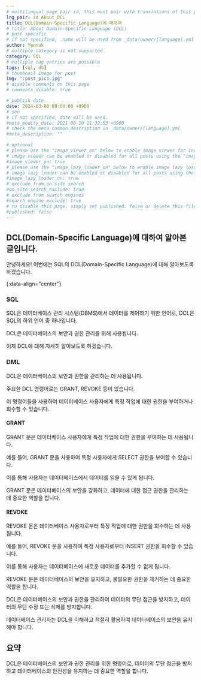 ```yaml
---
# multilingual page pair id, this must pair with translations of this page. (This name must be unique)
lng_pair: id_About_DCL
title: DCL(Domain-Specific Language)에 대하여
# title: About Domain-Specific Language (DCL)
# post specific
# if not specified, .name will be used from _data/owner/[language].yml
author: Yeonuk
# multiple category is not supported
category: SQL
# multiple tag entries are possible
tags: [sql, db]
# thumbnail image for post
img: ":post_pic1.jpg"
# disable comments on this page
# comments_disable: true

# publish date
date: 2024-03-08 09:00:00 +0900
# seo
# if not specified, date will be used.
#meta_modify_date: 2021-08-10 11:32:53 +0900
# check the meta_common_description in _data/owner/[language].yml
#meta_description: ""

# optional
# please use the "image_viewer_on" below to enable image viewer for individual pages or posts (_posts/ or [language]/_posts folders).
# image viewer can be enabled or disabled for all posts using the "image_viewer_posts: true" setting in _data/conf/main.yml.
#image_viewer_on: true
# please use the "image_lazy_loader_on" below to enable image lazy loader for individual pages or posts (_posts/ or [language]/_posts folders).
# image lazy loader can be enabled or disabled for all posts using the "image_lazy_loader_posts: true" setting in _data/conf/main.yml.
#image_lazy_loader_on: true
# exclude from on site search
#on_site_search_exclude: true
# exclude from search engines
#search_engine_exclude: true
# to disable this page, simply set published: false or delete this file
#published: false
---
```


<!-- outline-start -->

## DCL(Domain-Specific Language)에 대하여 알아본 글입니다.

안녕하세요! 이번에는 SQL의 DCL(Domain-Specific Language)에 대해 알아보도록 하겠습니다.

{:data-align="center"}

<!-- outline-end -->

### SQL

SQL은 데이터베이스 관리 시스템(DBMS)에서 데이터를 제어하기 위한 언어로, DCL은 SQL의 하위 언어 중 하나입니다.

DCL은 데이터베이스의 보안과 권한 관리를 위해 사용됩니다.

이제 DCL에 대해 자세히 알아보도록 하겠습니다.

### DML

DCL은 데이터베이스의 보안과 권한을 관리하는 데 사용됩니다.

주요한 DCL 명령어로는 GRANT, REVOKE 등이 있습니다.

이 명령어들을 사용하여 데이터베이스 사용자에게 특정 작업에 대한 권한을 부여하거나 회수할 수 있습니다.

#### GRANT

GRANT 문은 데이터베이스 사용자에게 특정 작업에 대한 권한을 부여하는 데 사용됩니다.

예를 들어, GRANT 문을 사용하여 특정 사용자에게 SELECT 권한을 부여할 수 있습니다.

이를 통해 사용자는 데이터베이스에서 데이터를 읽을 수 있게 됩니다.

GRANT 문은 데이터베이스의 보안을 강화하고, 데이터에 대한 접근 권한을 관리하는 데 중요한 역할을 합니다.

#### REVOKE

REVOKE 문은 데이터베이스 사용자로부터 특정 작업에 대한 권한을 회수하는 데 사용됩니다.

예를 들어, REVOKE 문을 사용하여 특정 사용자로부터 INSERT 권한을 회수할 수 있습니다.

이를 통해 사용자는 데이터베이스에 새로운 데이터를 추가할 수 없게 됩니다.

REVOKE 문은 데이터베이스의 보안을 유지하고, 불필요한 권한을 제거하는 데 중요한 역할을 합니다.

DCL은 데이터베이스의 보안과 권한을 관리하여 데이터의 무단 접근을 방지하고, 데이터의 무단 수정 또는 삭제를 방지합니다.

데이터베이스 관리자는 DCL을 이해하고 적절히 활용하여 데이터베이스의 보안을 유지해야 합니다.

## 요약

DCL은 데이터베이스의 보안과 권한 관리를 위한 명령어로, 데이터의 무단 접근을 방지하고 데이터베이스의 안전성을 유지하는 데 중요한 역할을 합니다.
